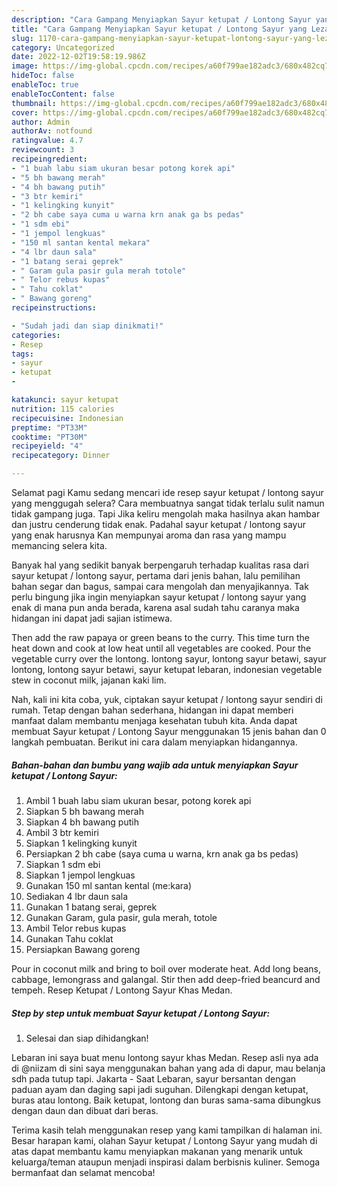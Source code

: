 ```yaml
---
description: "Cara Gampang Menyiapkan Sayur ketupat / Lontong Sayur yang Lezat, Buat Buka Puasa}"
title: "Cara Gampang Menyiapkan Sayur ketupat / Lontong Sayur yang Lezat, Buat Buka Puasa}"
slug: 1170-cara-gampang-menyiapkan-sayur-ketupat-lontong-sayur-yang-lezat-buat-buka-puasa
category: Uncategorized
date: 2022-12-02T19:58:19.986Z
image: https://img-global.cpcdn.com/recipes/a60f799ae182adc3/680x482cq70/sayur-ketupat-lontong-sayur-foto-resep-utama.jpg
hideToc: false
enableToc: true
enableTocContent: false
thumbnail: https://img-global.cpcdn.com/recipes/a60f799ae182adc3/680x482cq70/sayur-ketupat-lontong-sayur-foto-resep-utama.jpg
cover: https://img-global.cpcdn.com/recipes/a60f799ae182adc3/680x482cq70/sayur-ketupat-lontong-sayur-foto-resep-utama.jpg
author: Admin
authorAv: notfound
ratingvalue: 4.7
reviewcount: 3
recipeingredient:
- "1 buah labu siam ukuran besar potong korek api"
- "5 bh bawang merah"
- "4 bh bawang putih"
- "3 btr kemiri"
- "1 kelingking kunyit"
- "2 bh cabe saya cuma u warna krn anak ga bs pedas"
- "1 sdm ebi"
- "1 jempol lengkuas"
- "150 ml santan kental mekara"
- "4 lbr daun sala"
- "1 batang serai geprek"
- " Garam gula pasir gula merah totole"
- " Telor rebus kupas"
- " Tahu coklat"
- " Bawang goreng"
recipeinstructions:

- "Sudah jadi dan siap dinikmati!"
categories:
- Resep
tags:
- sayur
- ketupat
- 

katakunci: sayur ketupat  
nutrition: 115 calories
recipecuisine: Indonesian
preptime: "PT33M"
cooktime: "PT30M"
recipeyield: "4"
recipecategory: Dinner

---
```



Selamat pagi Kamu sedang mencari ide resep sayur ketupat / lontong sayur yang menggugah selera? Cara membuatnya sangat tidak terlalu sulit namun tidak gampang juga. Tapi Jika keliru mengolah maka hasilnya akan hambar dan justru cenderung tidak enak. Padahal sayur ketupat / lontong sayur yang enak harusnya Kan mempunyai aroma dan rasa yang mampu memancing selera kita.


Banyak hal yang sedikit banyak berpengaruh terhadap kualitas rasa dari sayur ketupat / lontong sayur, pertama dari jenis bahan, lalu pemilihan bahan segar dan bagus, sampai cara mengolah dan menyajikannya. Tak perlu bingung jika ingin menyiapkan sayur ketupat / lontong sayur yang enak di mana pun anda berada, karena asal sudah tahu caranya maka hidangan ini dapat jadi sajian istimewa.

Then add the raw papaya or green beans to the curry. This time turn the heat down and cook at low heat until all vegetables are cooked. Pour the vegetable curry over the lontong. lontong sayur, lontong sayur betawi, sayur lontong, lontong sayur betawi, sayur ketupat lebaran, indonesian vegetable stew in coconut milk, jajanan kaki lim.


Nah, kali ini kita coba, yuk, ciptakan sayur ketupat / lontong sayur sendiri di rumah. Tetap dengan bahan sederhana, hidangan ini dapat memberi manfaat dalam membantu menjaga kesehatan tubuh kita. Anda dapat membuat Sayur ketupat / Lontong Sayur menggunakan 15 jenis bahan dan 0 langkah pembuatan. Berikut ini cara dalam menyiapkan hidangannya.

<!--inarticleads1-->

##### Bahan-bahan dan bumbu yang wajib ada untuk menyiapkan Sayur ketupat / Lontong Sayur:

1. Ambil 1 buah labu siam ukuran besar, potong korek api
1. Siapkan 5 bh bawang merah
1. Siapkan 4 bh bawang putih
1. Ambil 3 btr kemiri
1. Siapkan 1 kelingking kunyit
1. Persiapkan 2 bh cabe (saya cuma u warna, krn anak ga bs pedas)
1. Siapkan 1 sdm ebi
1. Siapkan 1 jempol lengkuas
1. Gunakan 150 ml santan kental (me:kara)
1. Sediakan 4 lbr daun sala
1. Gunakan 1 batang serai, geprek
1. Gunakan  Garam, gula pasir, gula merah, totole
1. Ambil  Telor rebus kupas
1. Gunakan  Tahu coklat
1. Persiapkan  Bawang goreng


Pour in coconut milk and bring to boil over moderate heat. Add long beans, cabbage, lemongrass and galangal. Stir then add deep-fried beancurd and tempeh. Resep Ketupat / Lontong Sayur Khas Medan. 

<!--inarticleads2-->

##### Step by step untuk membuat Sayur ketupat / Lontong Sayur:


1. Selesai dan siap dihidangkan!

Lebaran ini saya buat menu lontong sayur khas Medan. Resep asli nya ada di @niizam di sini saya menggunakan bahan yang ada di dapur, mau belanja sdh pada tutup tapi. Jakarta - Saat Lebaran, sayur bersantan dengan paduan ayam dan daging sapi jadi suguhan. Dilengkapi dengan ketupat, buras atau lontong. Baik ketupat, lontong dan buras sama-sama dibungkus dengan daun dan dibuat dari beras. 

Terima kasih telah menggunakan resep yang kami tampilkan di halaman ini. Besar harapan kami, olahan Sayur ketupat / Lontong Sayur yang mudah di atas dapat membantu kamu menyiapkan makanan yang menarik untuk keluarga/teman ataupun menjadi inspirasi dalam berbisnis kuliner. Semoga bermanfaat dan selamat mencoba!
